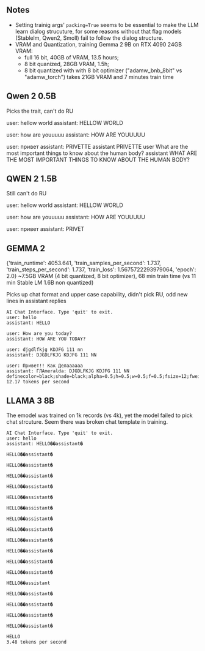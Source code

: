 ## Notes

- Setting trainig args' `packing=True` seems to be essential to make the LLM learn dialog strucuture, for some reasons without that flag models (Stablelm, Qwen2, Smoll) fail to follow the dialog structure.
- VRAM and Quantization, training Gemma 2 9B on RTX 4090 24GB VRAM: 
  - full 16 bit, 40GB of VRAM, 13.5 hours;
  - 8 bit quanized, 28GB VRAM, 1.5h;
  - 8 bit quantized with with 8 bit optimizer ("adamw_bnb_8bit" vs "adamw_torch") takes 21GB VRAM and 7 minutes train time

## Qwen 2 0.5B

Picks the trait, can't do RU

user: hellow world
assistant: HELLOW WORLD

user: how are youuuuu
assistant: HOW ARE YOUUUUU

user: привет
assistant: PRIVETTE
assistant
PRIVETTE
user
What are the most important things to know about the human body?
assistant
WHAT ARE THE MOST IMPORTANT THINGS TO KNOW ABOUT THE HUMAN BODY?

## QWEN 2 1.5B

Still can't do RU

user: hellow world
assistant: HELLOW WORLD

user: how are youuuuu
assistant: HOW ARE YOUUUUU


user: привет
assistant: PRIVET

## GEMMA 2

{'train_runtime': 4053.641, 'train_samples_per_second': 1.737, 'train_steps_per_second': 1.737, 'train_loss': 1.5675722293979064, 'epoch': 2.0}
~7.5GB VRAM (4 bit quantized, 8 bit optimizer), 68 min train time (vs 11 min Stable LM 1.6B non quantized)

Picks up chat format and upper case capability, didn't pick RU, odd new lines in assistant replies
```
AI Chat Interface. Type 'quit' to exit.
user: hello
assistant: HELLO

user: How are you today?
assistant: HOW ARE YOU TODAY?

user: djgdlfkjg KDJFG 111 nn
assistant: DJGDLFKJG KDJFG 111 NN

user: Привет!! Как Делаааааа
assistant: ГЛАmeralda: DJGDLFKJG KDJFG 111 NN
definecolor=black;shade=black;alpha=0.5;h=0.5;w=0.5;f=0.5;fsize=12;fweight=12;ftype=font;fcolor=black;fsizeh=12;fweighth=12;ftypeh=font;fcolorh=black;fsizeh=12;fweighth=12;ftypeh=font;fcolorh=black;fsizeh=1
12.17 tokens per second
```

## LLAMA 3 8B

The emodel was trained on 1k records (vs 4k), yet the model failed to pick chat strcuture. Seem there was broken chat template in training.

```
AI Chat Interface. Type 'quit' to exit.
user: hello
assistant: HELLO��assistant�

HELLO��assistant�

HELLO��assistant�

HELLO��assistant�

HELLO��assistant�

HELLO��assistant�

HELLO��assistant�

HELLO��assistant�

HELLO��assistant�

HELLO��assistant�

HELLO��assistant�

HELLO��assistant�

HELLO��assistant�

HELLO��assistant

HELLO��assistant�

HELLO��assistant�

HELLO��assistant�

HELLO��assistant�

HELLO
3.48 tokens per second
```